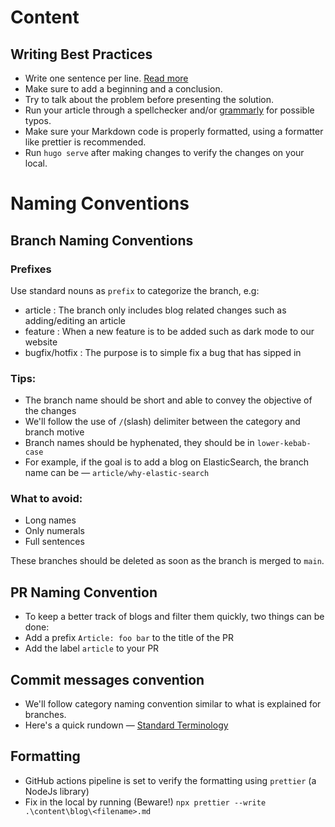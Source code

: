 # Content

## Writing Best Practices

- Write one sentence per line. [Read more](https://sive.rs/1s)
- Make sure to add a beginning and a conclusion.
- Try to talk about the problem before presenting the solution.
- Run your article through a spellchecker and/or [grammarly](https://app.grammarly.com/) for possible typos.
- Make sure your Markdown code is properly formatted, using a formatter like prettier is recommended.
- Run `hugo serve` after making changes to verify the changes on your local.

# Naming Conventions

## Branch Naming Conventions

### Prefixes

Use standard nouns as `prefix` to categorize the branch, e.g:

- article : The branch only includes blog related changes such as adding/editing an article
- feature : When a new feature is to be added such as dark mode to our website
- bugfix/hotfix : The purpose is to simple fix a bug that has sipped in

### Tips:

- The branch name should be short and able to convey the objective of the changes
- We'll follow the use of `/`(slash) delimiter between the category and branch motive
- Branch names should be hyphenated, they should be in `lower-kebab-case`
- For example, if the goal is to add a blog on ElasticSearch, the branch name can be — `article/why-elastic-search`

### What to avoid:

- Long names
- Only numerals
- Full sentences

These branches should be deleted as soon as the branch is merged to `main`.

## PR Naming Convention

- To keep a better track of blogs and filter them quickly, two things can be done:
- Add a prefix `Article: foo bar` to the title of the PR
- Add the label `article` to your PR

## Commit messages convention

- We'll follow category naming convention similar to what is explained for branches.
- Here's a quick rundown — [Standard Terminology](https://gist.github.com/turbo/efb8d57c145e00dc38907f9526b60f17)

## Formatting

- GitHub actions pipeline is set to verify the formatting using `prettier` (a NodeJs library)
- Fix in the local by running (Beware!) `npx prettier --write .\content\blog\<filename>.md`
